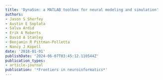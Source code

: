 ```yaml
---
title: 'DynaSim: a MATLAB toolbox for neural modeling and simulation'
authors:
- Jason S Sherfey
- Austin E Soplata
- Salva Ardid
- Erik A Roberts
- David A Stanley
- Benjamin R Pittman-Polletta
- Nancy J Kopell
date: '2018-01-01'
publishDate: '2024-06-07T03:45:12.110544Z'
publication_types:
- article-journal
publication: '*Frontiers in neuroinformatics*'
---
```

